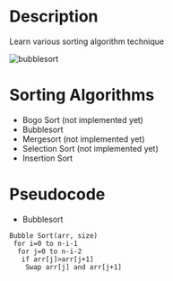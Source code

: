 # Description
Learn various sorting algorithm technique

![bubblesort](https://github.com/sarumaha/algorithm/tree/main/images/bubble_sort.png?raw=true)

 
# Sorting Algorithms
- Bogo Sort (not implemented yet)
- Bubblesort
- Mergesort (not implemented yet)
- Selection Sort (not implemented yet)
- Insertion Sort

# Pseudocode
- Bubblesort
 
```
Bubble Sort(arr, size)
 for i=0 to n-i-1
  for j=0 to n-i-2
   if arr[j]>arr[j+1]
    Swap arr[j] and arr[j+1]
```


